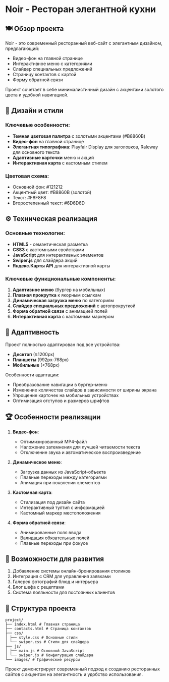 # Noir - Ресторан элегантной кухни

## 🍽️ Обзор проекта
Noir - это современный ресторанный веб-сайт с элегантным дизайном, предлагающий:
- Видео-фон на главной странице
- Интерактивное меню с категориями
- Слайдер специальных предложений
- Страницу контактов с картой
- Форму обратной связи

Проект сочетает в себе минималистичный дизайн с акцентами золотого цвета и удобной навигацией.

## 🎨 Дизайн и стили
### Ключевые особенности:
- **Темная цветовая палитра** с золотыми акцентами (#B8860B)
- **Видео-фон** на главной странице
- **Элегантная типографика**: Playfair Display для заголовков, Raleway для основного текста
- **Адаптивные карточки** меню и акций
- **Интерактивная карта** с кастомным стилем

### Цветовая схема:
- Основной фон: #121212
- Акцентный цвет: #B8860B (золотой)
- Текст: #F8F8F8
- Второстепенный текст: #6D6D6D

## ⚙️ Техническая реализация
### Основные технологии:
- **HTML5** - семантическая разметка
- **CSS3** с кастомными свойствами
- **JavaScript** для интерактивных элементов
- **Swiper.js** для слайдера акций
- **Яндекс.Карты API** для интерактивной карты

### Ключевые функциональные компоненты:
1. **Адаптивное меню** (бургер на мобильных)
2. **Плавная прокрутка** к якорным ссылкам
3. **Динамическая загрузка меню** по категориям
4. **Слайдер специальных предложений** с автопрокруткой
5. **Форма обратной связи** с анимацией полей
6. **Интерактивная карта** с кастомным маркером

## 📱 Адаптивность
Проект полностью адаптирован под все устройства:
- **Десктоп** (≥1200px)
- **Планшеты** (992px-768px)
- **Мобильные** (<768px)

Особенности адаптации:
- Преобразование навигации в бургер-меню
- Изменение количества слайдов в зависимости от ширины экрана
- Упрощение карточек на мобильных устройствах
- Оптимизация отступов и размеров шрифтов

## 🏆 Особенности реализации
1. **Видео-фон**:
   - Оптимизированный MP4-файл
   - Наложение затемнения для лучшей читаемости текста
   - Отключение звука и автоматическое воспроизведение

2. **Динамическое меню**:
   - Загрузка данных из JavaScript-объекта
   - Плавные переходы между категориями
   - Анимация при появлении элементов

3. **Кастомная карта**:
   - Стилизация под дизайн сайта
   - Интерактивный тултип с информацией
   - Кастомный маркер местоположения

4. **Форма обратной связи**:
   - Анимированные поля ввода
   - Валидация обязательных полей
   - Плавные переходы при фокусе

## 🚀 Возможности для развития
1. Добавление системы онлайн-бронирования столиков
2. Интеграция с CRM для управления заявками
3. Галерея фотографий блюд и интерьера
4. Блог шефа с рецептами
5. Система лояльности для постоянных клиентов

## 📂 Структура проекта

```
project/  
├── index.html # Главная страница  
├── contacts.html # Страница контактов  
├── css/  
│ ├── style.css # Основные стили  
│ └── swiper.css # Стили для слайдера  
├── js/  
│ ├── main.js # Основной JavaScript  
│ └── swiper.js # Конфигурация слайдера  
└── images/ # Графические ресурсы
```

Проект демонстрирует современный подход к созданию ресторанных сайтов с акцентом на элегантность и удобство использования.
